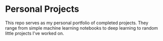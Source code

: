 # Personal Projects

This repo serves as my personal portfolio of completed projects. They range from simple machine learning notebooks to deep learning to random little projects I've worked on.

